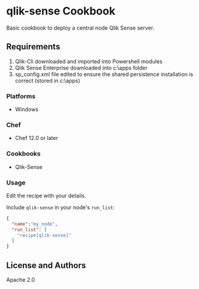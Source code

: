 # qlik-sense Cookbook

Basic cookbook to deploy a central node Qlik Sense server.

## Requirements

1. Qlik-Cli downloaded and imported into Powershell modules
2. Qlik Sense Enterprise downloaded into c:\apps folder
3. sp_config.xml file edited to ensure the shared persistence installation is correct (stored in c:\apps)


### Platforms

- Windows

### Chef

- Chef 12.0 or later

### Cookbooks

- Qlik-Sense

### Usage
Edit the recipe with your details.

Include `qlik-sense` in your node's `run_list`:

```json
{
  "name":"my_node",
  "run_list": [
    "recipe[qlik-sense]"
  ]
}
```
## License and Authors

Apache 2.0
